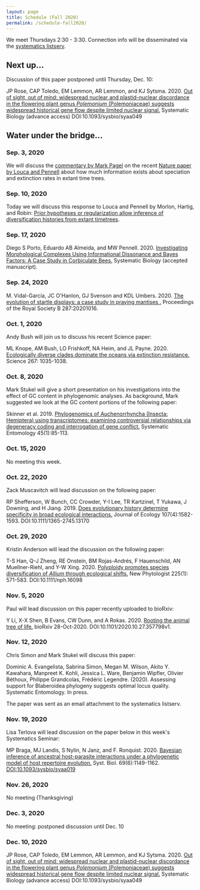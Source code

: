 ```yaml
---
layout: page
title: Schedule (Fall 2020)
permalink: /schedule-fall2020/
---
```

We meet Thursdays 2:30 - 3:30. Connection info will be disseminated via the [systematics listserv](/systseminar/listserv/).

## Next up...

Discussion of this paper postponed until Thursday, Dec. 10:

JP Rose, CAP Toledo, EM Lemmon, AR Lemmon, and KJ Sytsma. 2020. [Out of sight, out of mind: widespread nuclear and plastid-nuclear discordance in the flowering plant genus _Polemonium_ (Polemoniaceae) suggests widespread historical gene flow despite limited nuclear signal.](https://doi.org/10.1093/sysbio/syaa049) Systematic Biology (advance access) DOI:10.1093/sysbio/syaa049

## Water under the bridge...

### Sep. 3, 2020

We will discuss the [commentary by Mark Pagel](https://www.nature.com/articles/d41586-020-01021-4) on the recent [Nature paper by Louca and Pennell](https://www.nature.com/articles/s41586-020-2176-1) about how much information exists about speciation and extinction rates in extant time trees.

### Sep. 10, 2020

Today we will discuss this response to Louca and Pennell by Morlon, Hartig, and Robin: [Prior hypotheses or regularization allow inference of diversification histories from extant timetrees](https://doi.org/10.1101/2020.07.03.185074).

### Sep. 17, 2020

Diego S Porto, Eduardo AB Almeida, and MW Pennell. 2020. [Investigating Morphological Complexes Using Informational Dissonance and Bayes Factors: A Case Study in Corbiculate Bees.](https://doi.org/10.1093/sysbio/syaa059) Systematic Biology (accepted manuscript). 

### Sep. 24, 2020

M. Vidal-García, JC O'Hanlon, GJ Svenson and KDL Umbers. 2020. [The evolution of startle displays: a case study in praying mantises .](https://doi.org/10.1098/rspb.2020.1016 ) Proceedings of the Royal Society B 287:20201016.

### Oct. 1, 2020

Andy Bush will join us to discuss his recent Science paper:

ML Knope, AM Bush, LO Frishkoff, NA Heim, and JL Payne. 2020. [Ecologically diverse clades dominate the oceans via extinction resistance.](http://doi.org/10.1126/science.aax6398) Science 267: 1035-1038.

### Oct. 8, 2020

Mark Stukel will give a short presentation on his investigations into the effect of GC content in phylogenomic analyses. As background, Mark suggested we look at the GC content portions of the following paper:

Skinner et al. 2019. [Phylogenomics of Auchenorrhyncha (Insecta: Hemiptera) using transcriptomes: examining controversial relationships via degeneracy coding and interrogation of gene conflict.](https://doi.org/10.1111/syen.12381) Systematic Entomology 45(1):85-113.

### Oct. 15, 2020

No meeting this week.

### Oct. 22, 2020

Zack Muscavitch will lead discussion on the following paper:

RP Shefferson, W Bunch, CC Crowder, Y-I Lee, TR Kartzinel, T Yukawa, J Downing, and H Jiang. 2019. [Does evolutionary history determine specificity in broad ecological interactions.]( https://doi.org/10.1111/1365-2745.13170) Journal of Ecology 107(4):1582-1593. DOI:10.1111/1365-2745.13170

### Oct. 29, 2020

Kristin Anderson will lead the discussion on the following paper:

T-S Han, Q-J Zheng, RE Onstein, BM Rojas-Andrés, F Hauenschild, AN Muellner-Riehl, and Y-W Xing. 2020. [Polyploidy promotes species diversification of _Allium_ through ecological shifts.](https://nph.onlinelibrary.wiley.com/doi/full/10.1111/nph.16098) New Phytologist 225(1): 571-583. DOI:10.1111/nph.16098

### Nov. 5, 2020

Paul will lead discussion on this paper recently uploaded to bioRxiv:

Y Li, X-X Shen, B Evans, CW Dunn, and A Rokas. 2020. [Rooting the animal tree of life.](https://www.biorxiv.org/content/10.1101/2020.10.27.357798v1) bioRxiv 28-Oct-2020. DOI:10.1101/2020.10.27.357798v1.

### Nov. 12, 2020

Chris Simon and Mark Stukel will discuss this paper:

Dominic A. Evangelista, Sabrina Simon, Megan M. Wilson, Akito Y. Kawahara, Manpreet K. Kohli, Jessica L. Ware, Benjamin Wipfler, Olivier Béthoux, Philippe Grandcolas, Frédéric Legendre. (2020). Assessing support for Blaberoidea phylogeny suggests optimal locus quality. Systematic Entomology. In press.

The paper was sent as an email attachment to the systematics listserv.

### Nov. 19, 2020

Lisa Terlova will lead discussion on the paper below in this week's Systematics Seminar:

MP Braga, MJ Landis, S Nylin, N Janz, and F. Ronquist. 2020. [Bayesian inference of ancestral host-parasite interactions under a phylogenetic model of host repertoire evolution.](https://doi.org/10.1093/sysbio/syaa019) Syst. Biol. 69(6):1149-1162. [DOI:10.1093/sysbio/syaa019](https://doi.org/10.1093/sysbio/syaa019)

### Nov. 26, 2020 

No meeting (Thanksgiving)

### Dec. 3, 2020

No meeting: postponed discussion until Dec. 10

### Dec. 10, 2020

JP Rose, CAP Toledo, EM Lemmon, AR Lemmon, and KJ Sytsma. 2020. [Out of sight, out of mind: widespread nuclear and plastid-nuclear discordance in the flowering plant genus _Polemonium_ (Polemoniaceae) suggests widespread historical gene flow despite limited nuclear signal.](https://doi.org/10.1093/sysbio/syaa049) Systematic Biology (advance access) DOI:10.1093/sysbio/syaa049






